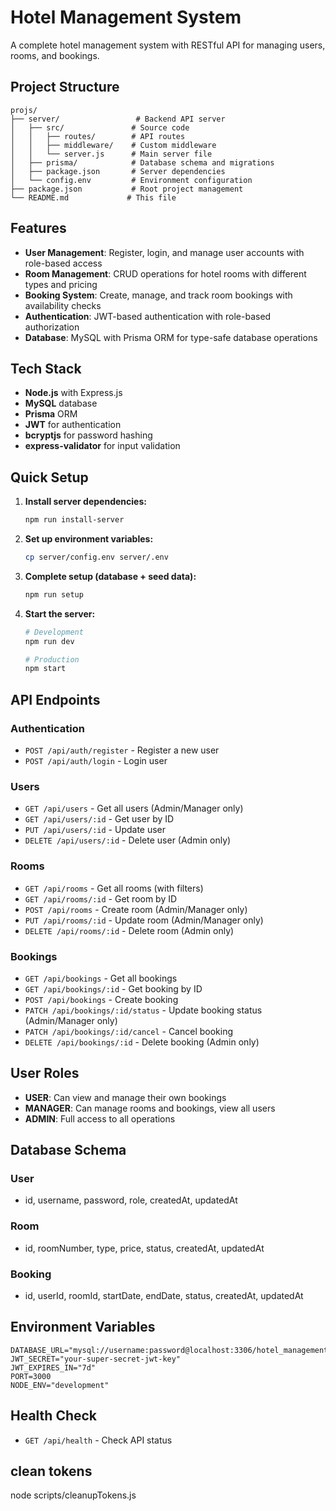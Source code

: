 # Hotel Management System

A complete hotel management system with RESTful API for managing users, rooms, and bookings.

## Project Structure

```
projs/
├── server/                 # Backend API server
│   ├── src/               # Source code
│   │   ├── routes/        # API routes
│   │   ├── middleware/    # Custom middleware
│   │   └── server.js      # Main server file
│   ├── prisma/            # Database schema and migrations
│   ├── package.json       # Server dependencies
│   └── config.env         # Environment configuration
├── package.json           # Root project management
└── README.md             # This file
```

## Features

- **User Management**: Register, login, and manage user accounts with role-based access
- **Room Management**: CRUD operations for hotel rooms with different types and pricing
- **Booking System**: Create, manage, and track room bookings with availability checks
- **Authentication**: JWT-based authentication with role-based authorization
- **Database**: MySQL with Prisma ORM for type-safe database operations

## Tech Stack

- **Node.js** with Express.js
- **MySQL** database
- **Prisma** ORM
- **JWT** for authentication
- **bcryptjs** for password hashing
- **express-validator** for input validation

## Quick Setup

1. **Install server dependencies:**

   ```bash
   npm run install-server
   ```

2. **Set up environment variables:**

   ```bash
   cp server/config.env server/.env
   ```

3. **Complete setup (database + seed data):**

   ```bash
   npm run setup
   ```

4. **Start the server:**

   ```bash
   # Development
   npm run dev

   # Production
   npm start
   ```

## API Endpoints

### Authentication

- `POST /api/auth/register` - Register a new user
- `POST /api/auth/login` - Login user

### Users

- `GET /api/users` - Get all users (Admin/Manager only)
- `GET /api/users/:id` - Get user by ID
- `PUT /api/users/:id` - Update user
- `DELETE /api/users/:id` - Delete user (Admin only)

### Rooms

- `GET /api/rooms` - Get all rooms (with filters)
- `GET /api/rooms/:id` - Get room by ID
- `POST /api/rooms` - Create room (Admin/Manager only)
- `PUT /api/rooms/:id` - Update room (Admin/Manager only)
- `DELETE /api/rooms/:id` - Delete room (Admin only)

### Bookings

- `GET /api/bookings` - Get all bookings
- `GET /api/bookings/:id` - Get booking by ID
- `POST /api/bookings` - Create booking
- `PATCH /api/bookings/:id/status` - Update booking status (Admin/Manager only)
- `PATCH /api/bookings/:id/cancel` - Cancel booking
- `DELETE /api/bookings/:id` - Delete booking (Admin only)

## User Roles

- **USER**: Can view and manage their own bookings
- **MANAGER**: Can manage rooms and bookings, view all users
- **ADMIN**: Full access to all operations

## Database Schema

### User

- id, username, password, role, createdAt, updatedAt

### Room

- id, roomNumber, type, price, status, createdAt, updatedAt

### Booking

- id, userId, roomId, startDate, endDate, status, createdAt, updatedAt

## Environment Variables

```env
DATABASE_URL="mysql://username:password@localhost:3306/hotel_management"
JWT_SECRET="your-super-secret-jwt-key"
JWT_EXPIRES_IN="7d"
PORT=3000
NODE_ENV="development"
```

## Health Check

- `GET /api/health` - Check API status

## clean tokens

node scripts/cleanupTokens.js
